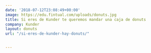 ```yaml
---
date: '2018-07-12T23:08:49+00:00'
image: https://edu.fintual.com/uploads/donuts.jpg
title: Si eres de Kunder te queremos mandar una caja de donuts
company: Kunder
layout: donuts
url: "/si-eres-de-kunder-hay-donuts/"


---
```

